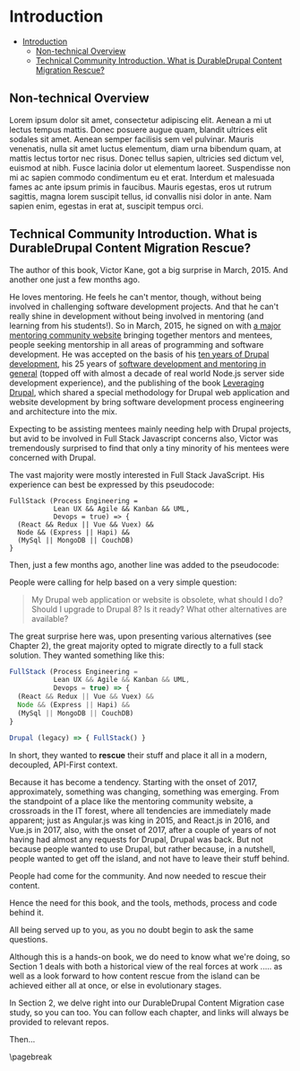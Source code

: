 # Introduction

- [Introduction](#introduction)
    - [Non-technical Overview](#non-technical-overview)
    - [Technical Community Introduction. What is DurableDrupal Content Migration Rescue?](#technical-community-introduction-what-is-durabledrupal-content-migration-rescue)

## Non-technical Overview

Lorem ipsum dolor sit amet, consectetur adipiscing elit. Aenean a mi ut lectus tempus mattis. Donec posuere augue quam, blandit ultrices elit sodales sit amet. Aenean semper facilisis sem vel pulvinar. Mauris venenatis, nulla sit amet luctus elementum, diam urna bibendum quam, at mattis lectus tortor nec risus. Donec tellus sapien, ultricies sed dictum vel, euismod at nibh. Fusce lacinia dolor ut elementum laoreet. Suspendisse non mi ac sapien commodo condimentum eu et erat. Interdum et malesuada fames ac ante ipsum primis in faucibus. Mauris egestas, eros ut rutrum sagittis, magna lorem suscipit tellus, id convallis nisi dolor in ante. Nam sapien enim, egestas in erat at, suscipit tempus orci.


## Technical Community Introduction. What is DurableDrupal Content Migration Rescue?

The author of this book, Victor Kane, got a big surprise in March, 2015. And another one just a few months ago.

He loves mentoring. He feels he can't mentor, though, without being involved in challenging software development projects. And that he can't really shine in development without being involved in mentoring (and learning from his students!). So in March, 2015, he signed on with [a major mentoring community website](https://www.codementor.io/victorkane) bringing together mentors and mentees, people seeking mentorship in all areas of programming and software development. He was accepted on the basis of his [ten years of Drupal development](https://www.drupal.org/u/victorkane), his 25 years of [software development and mentoring in general](http://awebfactory.com/) (topped off with almost a decade of real world Node.js server side development experience), and the publishing of the book [Leveraging Drupal](http://awebfactory.com/node/348), which shared a special methodology for Drupal web application and website development by bring software development process engineering and architecture into the mix. 

Expecting to be assisting mentees mainly needing help with Drupal projects, but avid to be involved in Full Stack Javascript concerns also, Victor was tremendously surprised to find that only a tiny minority of his mentees were concerned with Drupal.

The vast majority were mostly interested in Full Stack JavaScript. His experience can best be expressed by this pseudocode:

```
FullStack (Process Engineering = 
           Lean UX && Agile && Kanban && UML, 
           Devops = true) => { 
  (React && Redux || Vue && Vuex) && 
  Node && (Express || Hapi) && 
  (MySql || MongoDB || CouchDB) 
} 
```

Then, just a few months ago, another line was added to the pseudocode: 

People were calling for help based on a very simple question: 

> My Drupal web application or website is obsolete, what should I do? Should I upgrade to Drupal 8? Is it ready? What other alternatives are available?

The great surprise here was, upon presenting various alternatives (see Chapter 2), the great majority opted to migrate directly to a full stack solution. They wanted something like this:

```javascript
FullStack (Process Engineering = 
           Lean UX && Agile && Kanban && UML, 
           Devops = true) => { 
  (React && Redux || Vue && Vuex) && 
  Node && (Express || Hapi) && 
  (MySql || MongoDB || CouchDB) 
}

Drupal (legacy) => { FullStack() }
```

In short, they wanted to **rescue** their stuff and place it all in a modern, decoupled, API-First context.

Because it has become a tendency. Starting with the onset of 2017, approximately, something was changing, something was emerging. From the standpoint of a place like the mentoring community website, a crossroads in the IT forest, where all tendencies are immediately made apparent; just as Angular.js was king in 2015, and React.js in 2016, and Vue.js in 2017, also, with the onset of 2017, after a couple of years of not having had almost any requests for Drupal, Drupal was back. But not because people wanted to use Drupal, but rather because, in a nutshell, people wanted to get off the island, and not have to leave their stuff behind. 

People had come for the community. And now needed to rescue their content.

Hence the need for this book, and the tools, methods, process and code behind it.

All being served up to you, as you no doubt begin to ask the same questions.

Although this is a hands-on book, we do need to know what we're doing, so Section 1 deals with both a historical view of the real forces at work ..... as well as a look forward to how content rescue from the island can be achieved either all at once, or else in evolutionary stages.

In Section 2, we delve right into our DurableDrupal Content Migration case study, so you can too. You can follow each chapter, and links will always be provided to relevant repos.

Then...

\pagebreak
